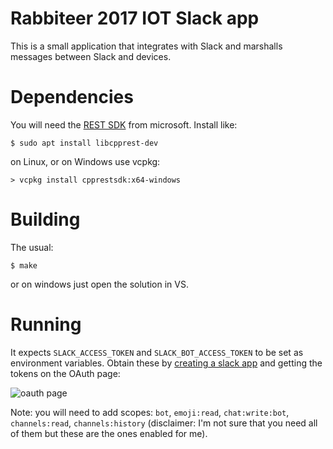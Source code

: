# Rabbiteer 2017 IOT Slack app

This is a small application that integrates with Slack and marshalls messages between
Slack and devices.

# Dependencies
You will need the [REST SDK](https://github.com/Microsoft/cpprestsdk/wiki) from microsoft.
Install like:
```
$ sudo apt install libcpprest-dev
```
on Linux, or on Windows use vcpkg:
```
> vcpkg install cpprestsdk:x64-windows
```

# Building
The usual:
```
$ make
```
or on windows just open the solution in VS.

# Running
It expects `SLACK_ACCESS_TOKEN` and `SLACK_BOT_ACCESS_TOKEN` to be set as environment
variables. Obtain these by [creating a slack app](https://api.slack.com/apps?new_app=1)
and getting the tokens on the OAuth page:

![oauth page](https://i.imgur.com/r45xqrj.png)

Note: you will need to add scopes: `bot`, `emoji:read`, `chat:write:bot`, `channels:read`, `channels:history` (disclaimer: I'm not sure that you need all of them but these are the ones enabled for me).

